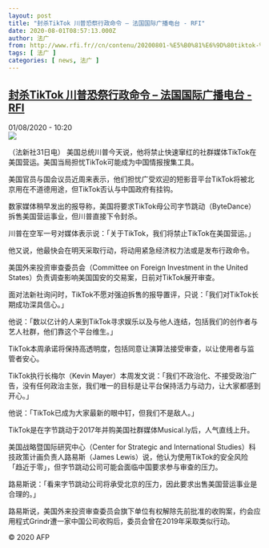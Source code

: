 ```yaml
---
layout: post
title: "封杀TikTok 川普恐祭行政命令 – 法国国际广播电台 - RFI"
date: 2020-08-01T08:57:13.000Z
author: 法广
from: http://www.rfi.fr//cn/contenu/20200801-%E5%B0%81%E6%9D%80tiktok-%E5%B7%9D%E6%99%AE%E6%81%90%E7%A5%AD%E8%A1%8C%E6%94%BF%E5%91%BD%E4%BB%A4
tags: [ 法广 ]
categories: [ news, 法广 ]
---
```

<!--1596272233000-->
[封杀TikTok 川普恐祭行政命令 – 法国国际广播电台 - RFI](http://www.rfi.fr//cn/contenu/20200801-%E5%B0%81%E6%9D%80tiktok-%E5%B7%9D%E6%99%AE%E6%81%90%E7%A5%AD%E8%A1%8C%E6%94%BF%E5%91%BD%E4%BB%A4)
------

<div>
<div>01/08/2020 - 10:20</div><img src="https://s.rfi.fr/media/display/c85b5490-d3d2-11ea-a8b8-005056bff430/w:310/p:16x9/int0006b.200801162004.jpg"><div class="t-content__body u-clearfix"><div class="m-interstitial"></div><p>（法新社31日电）    美国总统川普今天说，他将禁止快速窜红的社群媒体TikTok在美国营运。美国当局担忧TikTok可能成为中国情报搜集工具。</p><p>    美国官员与国会议员近周来表示，他们担忧广受欢迎的短影音平台TikTok将被北京用在不道德用途，但TikTok否认与中国政府有挂钩。</p><p>    数家媒体稍早发出的报导称，美国将要求TikTok母公司字节跳动（ByteDance）拆售美国营运事业，但川普直接下令封杀。</p><p>    川普在空军一号对媒体表示说：「关于TikTok，我们将禁止TikTok在美国营运。」</p><p>    他又说，他最快会在明天采取行动，将动用紧急经济权力法或是发布行政命令。</p><p>    美国外来投资审查委员会（Committee on Foreign Investment in the United States）负责调查影响美国国安的交易案，日前对TikTok展开审查。</p><p>    面对法新社询问时，TikTok不愿对强迫拆售的报导置评，只说：「我们对TikTok长期成功深具信心。」</p><p>    他说：「数以亿计的人来到TikTok寻求娱乐以及与他人连结，包括我们的创作者与艺人社群，他们靠这个平台维生。」</p><p>    TikTok本周承诺将保持高透明度，包括同意让演算法接受审查，以让使用者与监管者安心。</p><p>    TikTok执行长梅尔（Kevin Mayer）本周发文说：「我们不政治化、不接受政治广告，没有任何政治主张，我们唯一的目标是让平台保持活力与动力，让大家都感到开心。」</p><p>    他说：「TikTok已成为大家最新的眼中钉，但我们不是敌人。」</p><p>    TikTok是在字节跳动于2017年并购美国社群媒体Musical.ly后，人气直线上升。</p><p>    美国战略暨国际研究中心（Center for Strategic and International Studies）科技政策计画负责人路易斯（James Lewis）说，他认为使用TikTok的安全风险「趋近于零」，但字节跳动公司可能会面临中国要求参与审查的压力。</p><p>    路易斯说：「看来字节跳动公司将承受北京的压力，因此要求出售美国营运事业是合理的。」</p><p>    路易斯说，美国外来投资审查委员会旗下单位有权解除先前批准的收购案，约会应用程式Grindr遭一家中国公司收购后，委员会曾在2019年采取类似行动。</p><p class="t-copyright">© 2020 AFP</p>        </div>
</div>
